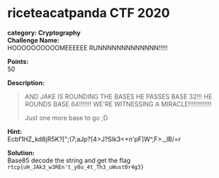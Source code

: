 # riceteacatpanda CTF 2020 <br/>
**category: Cryptography** <br/>
**Challenge Name:** <br/>
HOOOOOOOOOOMEEEEEE RUNNNNNNNNNNNNN!!!!!

**Points:** <br/>
50

**Description:** <br/>

>AND JAKE IS ROUNDING THE BASES
>HE PASSES BASE 32!!!
>HE ROUNDS BASE 64!!!!!!!
>WE'RE WITNESSING A MIRACLE!!!!!!!!!!!!!
>
>Just one more base to go ;D

**Hint:** <br/>
Ecbf1HZ_kd8jR5K?[";(7;aJp?[4>J?Slk3<+n'pF]W^,F>._lB/=r

**Solution:** <br/>
Base85 decode the string and get the flag <br/>
`rtcp{uH_JAk3_w3REn't_y0u_4t_Th3_uWust0r4g3}`
